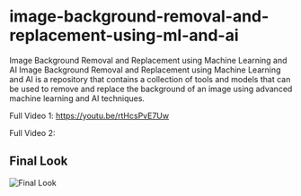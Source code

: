 # image-background-removal-and-replacement-using-ml-and-ai
Image Background Removal and Replacement using Machine Learning and AI
Image Background Removal and Replacement using Machine Learning and AI is a repository that contains a collection of tools and models that can be used to remove and replace the background of an image using advanced machine learning and AI techniques.

Full Video 1:
https://youtu.be/rtHcsPvE7Uw

Full Video 2:


## Final Look
<!-- add image Project UI.png -->
![Final Look]('Project_UI.png')